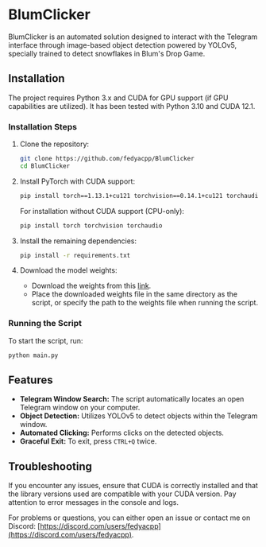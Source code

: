 # BlumClicker

BlumClicker is an automated solution designed to interact with the Telegram interface through image-based object detection powered by YOLOv5, specially trained to detect snowflakes in Blum's Drop Game.

## Installation

The project requires Python 3.x and CUDA for GPU support (if GPU capabilities are utilized). It has been tested with Python 3.10 and CUDA 12.1.

### Installation Steps

1. Clone the repository:
   ```bash
   git clone https://github.com/fedyacpp/BlumClicker
   cd BlumClicker
   ```

2. Install PyTorch with CUDA support:
   ```bash
   pip install torch==1.13.1+cu121 torchvision==0.14.1+cu121 torchaudio==0.13.1+cu121 --extra-index-url https://download.pytorch.org/whl/cu121
   ```

   For installation without CUDA support (CPU-only):
   ```bash
   pip install torch torchvision torchaudio
   ```

3. Install the remaining dependencies:
   ```bash
   pip install -r requirements.txt
   ```

4. Download the model weights:
   - Download the weights from this [link](https://drive.google.com/file/d/1lUTl4GulseoWs_vhPnYp0qkIYaumKMNg/view?usp=sharing).
   - Place the downloaded weights file in the same directory as the script, or specify the path to the weights file when running the script.

### Running the Script

To start the script, run:
```bash
python main.py
```

## Features

- **Telegram Window Search:** The script automatically locates an open Telegram window on your computer.
- **Object Detection:** Utilizes YOLOv5 to detect objects within the Telegram window.
- **Automated Clicking:** Performs clicks on the detected objects.
- **Graceful Exit:** To exit, press `CTRL+Q` twice.

## Troubleshooting

If you encounter any issues, ensure that CUDA is correctly installed and that the library versions used are compatible with your CUDA version. Pay attention to error messages in the console and logs.

For problems or questions, you can either open an issue or contact me on Discord: [https://discord.com/users/fedyacpp](https://discord.com/users/fedyacpp).
